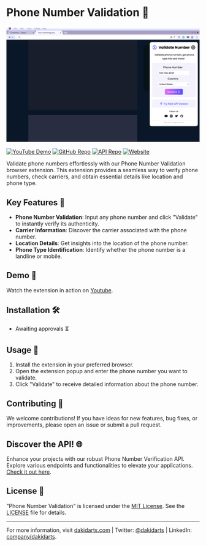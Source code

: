 # Phone Number Validation 📱

![Phone Number Validation](assets/cover.jpg)

[![YouTube Demo](https://img.shields.io/badge/Watch%20Demo-YouTube-red)](https://www.youtube.com/embed/zaeaWCM75bA?si=xTpqcgNCqtYtUWHO)
[![GitHub Repo](https://img.shields.io/badge/GitHub-Repo-blue)](https://github.com/dakidarts/phone-number-validation-extension)
[![API Repo](https://img.shields.io/badge/API-Repo-green)](https://github.com/dakidarts/checky-verify-phone-number-api)
[![Website](https://img.shields.io/badge/Website-dakidarts.com-yellow)](https://dakidarts.com)

Validate phone numbers effortlessly with our Phone Number Validation browser extension. This extension provides a seamless way to verify phone numbers, check carriers, and obtain essential details like location and phone type.

## Key Features 🚀

- **Phone Number Validation**: Input any phone number and click "Validate" to instantly verify its authenticity.
- **Carrier Information**: Discover the carrier associated with the phone number.
- **Location Details**: Get insights into the location of the phone number.
- **Phone Type Identification**: Identify whether the phone number is a landline or mobile.

## Demo 🎥

Watch the extension in action on [Youtube](https://www.youtube.com/watch?v=zaeaWCM75bA).

## Installation 🛠️

- Awaiting approvals ⏳

## Usage 📝

1. Install the extension in your preferred browser.
2. Open the extension popup and enter the phone number you want to validate.
3. Click "Validate" to receive detailed information about the phone number.

## Contributing 🤝

We welcome contributions! If you have ideas for new features, bug fixes, or improvements, please open an issue or submit a pull request.

## Discover the API! 🌐

Enhance your projects with our robust Phone Number Verification API. Explore various endpoints and functionalities to elevate your applications. [Check it out here](https://github.com/dakidarts/checky-verify-phone-number-api).

## License 📜

"Phone Number Validation" is licensed under the [MIT License](https://github.com/dakidarts/phone-number-validation-extension?tab=MIT-1-ov-file). See the [LICENSE](https://github.com/dakidarts/phone-number-validation-extension?tab=MIT-1-ov-file) file for details.

---

For more information, visit [dakidarts.com](https://dakidarts.com) | Twitter: [@dakidarts](https://twitter.com/dakidarts) | LinkedIn: [company/dakidarts](https://linkedin.com/company/dakidarts).
